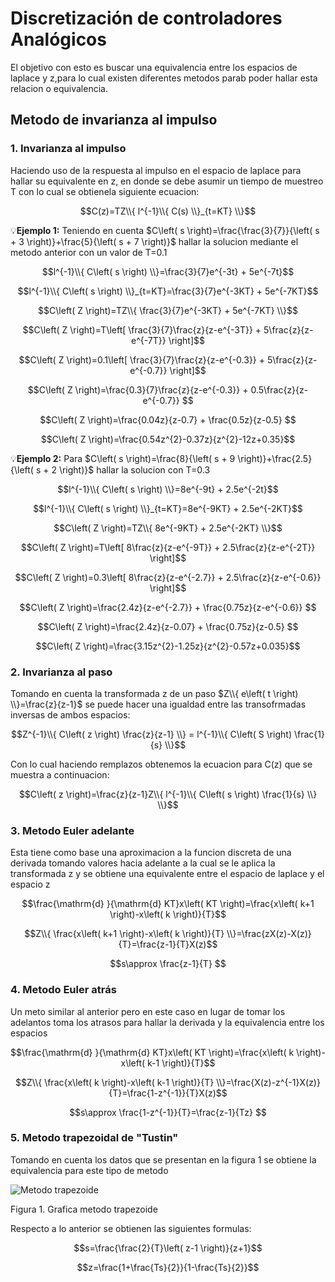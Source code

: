 # Discretización de controladores Analógicos
El objetivo con esto es buscar una equivalencia entre los espacios de laplace y z,para lo cual existen diferentes metodos parab poder hallar esta relacion o equivalencia.
## Metodo de invarianza al impulso
### 1. Invarianza al impulso
Haciendo uso de la respuesta al impulso en el espacio de laplace para hallar su equivalente en z, en donde se debe asumir un tiempo de muestreo T con lo cual se obtienela siguiente ecuacion:

$$C(z)=TZ\\{ l^{-1}\\{ C(s) \\}_{t=KT} \\}$$

💡**Ejemplo 1:** Teniendo en cuenta $C\left( s \right)=\frac{\frac{3}{7}}{\left( s + 3 \right)}+\frac{5}{\left( s + 7 \right)}$ hallar la solucion mediante el metodo anterior con un valor de T=0.1

$$l^{-1}\\{ C\left( s \right) \\}=\frac{3}{7}e^{-3t} + 5e^{-7t}$$ 

$$l^{-1}\\{ C\left( s \right) \\}_{t=KT}=\frac{3}{7}e^{-3KT} + 5e^{-7KT}$$ 

$$C\left( Z \right)=TZ\\{ \frac{3}{7}e^{-3KT} + 5e^{-7KT} \\}$$

$$C\left( Z \right)=T\left[ \frac{3}{7}\frac{z}{z-e^{-3T}} + 5\frac{z}{z-e^{-7T}} \right]$$

$$C\left( Z \right)=0.1\left[ \frac{3}{7}\frac{z}{z-e^{-0.3}} + 5\frac{z}{z-e^{-0.7}} \right]$$

$$C\left( Z \right)=\frac{0.3}{7}\frac{z}{z-e^{-0.3}} + 0.5\frac{z}{z-e^{-0.7}} $$

$$C\left( Z \right)=\frac{0.04z}{z-0.7} + \frac{0.5z}{z-0.5} $$

$$C\left( Z \right)=\frac{0.54z^{2}-0.37z}{z^{2}-12z+0.35}$$

💡**Ejemplo 2:** Para  $C\left( s \right)=\frac{8}{\left( s + 9 \right)}+\frac{2.5}{\left( s + 2 \right)}$ hallar la solucion con T=0.3

$$l^{-1}\\{ C\left( s \right) \\}=8e^{-9t} + 2.5e^{-2t}$$ 

$$l^{-1}\\{ C\left( s \right) \\}_{t=KT}=8e^{-9KT} + 2.5e^{-2KT}$$ 

$$C\left( Z \right)=TZ\\{ 8e^{-9KT} + 2.5e^{-2KT} \\}$$

$$C\left( Z \right)=T\left[ 8\frac{z}{z-e^{-9T}} + 2.5\frac{z}{z-e^{-2T}} \right]$$

$$C\left( Z \right)=0.3\left[ 8\frac{z}{z-e^{-2.7}} + 2.5\frac{z}{z-e^{-0.6}} \right]$$

$$C\left( Z \right)=\frac{2.4z}{z-e^{-2.7}} + \frac{0.75z}{z-e^{-0.6}} $$

$$C\left( Z \right)=\frac{2.4z}{z-0.07} + \frac{0.75z}{z-0.5} $$

$$C\left( Z \right)=\frac{3.15z^{2}-1.25z}{z^{2}-0.57z+0.035}$$
### 2. Invarianza al paso
Tomando en cuenta la transformada z de un paso $Z\\{ e\left( t \right) \\}=\frac{z}{z-1}$ se puede hacer una igualdad entre las transofrmadas inversas de ambos espacios:

$$Z^{-1}\\{ C\left( z \right) \frac{z}{z-1} \\} = l^{-1}\\{ C\left( S \right) \frac{1}{s} \\}$$

Con lo cual haciendo remplazos obtenemos la ecuacion para C(z) que se muestra a continuacion:

$$C\left( z \right)=\frac{z}{z-1}Z\\{ l^{-1}\\{ C\left( s \right) \frac{1}{s} \\} \\}$$

### 3. Metodo Euler adelante
Esta tiene como base una aproximacion a la funcion discreta de una derivada tomando valores hacia adelante a la cual se le aplica la transformada z y se obtiene una equivalente entre el espacio de laplace y el espacio z

$$\frac{\mathrm{d} }{\mathrm{d} KT}x\left( KT \right)=\frac{x\left( k+1  \right)-x\left( k \right)}{T}$$

$$Z\\{ \frac{x\left( k+1  \right)-x\left( k \right)}{T} \\}=\frac{zX(z)-X(z)}{T}=\frac{z-1}{T}X(z)$$

$$s\approx \frac{z-1}{T} $$

### 4. Metodo Euler atrás
Un meto similar al anterior pero en este caso en lugar de tomar los adelantos toma los atrasos para hallar la derivada y la equivalencia entre los espacios

$$\frac{\mathrm{d} }{\mathrm{d} KT}x\left( KT \right)=\frac{x\left( k \right)-x\left( k-1  \right)}{T}$$

$$Z\\{ \frac{x\left( k \right)-x\left( k-1  \right)}{T} \\}=\frac{X(z)-z^{-1}X(z)}{T}=\frac{1-z^{-1}}{T}X(z)$$

$$s\approx \frac{1-z^{-1}}{T}=\frac{z-1}{Tz} $$

### 5. Metodo trapezoidal de "Tustin"
Tomando en cuenta los datos que se presentan en la figura 1 se obtiene la equivalencia para este tipo de metodo

![Metodo trapezoide](https://ghsalazar.github.io/assets/images/tustin-1.svg)

Figura 1. Grafica metodo trapezoide

Respecto a lo anterior se obtienen las siguientes formulas:

$$s=\frac{\frac{2}{T}\left( z-1 \right)}{z+1}$$

$$z=\frac{1+\frac{Ts}{2}}{1-\frac{Ts}{2}}$$
